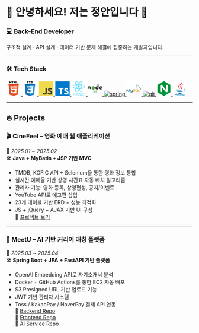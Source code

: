 # 🚀 안녕하세요! 저는 정안입니다 👋
### 💻 Back-End Developer  
구조적 설계 · API 설계 · 데이터 기반 문제 해결에 집중하는 개발자입니다.

---

### 🛠️ Tech Stack

<p align="left">
  <a href="https://developer.mozilla.org/en-US/docs/Web/HTML" target="_blank" rel="noreferrer">
    <img src="https://raw.githubusercontent.com/devicons/devicon/master/icons/html5/html5-original-wordmark.svg" alt="html5" width="40" height="40"/>
  </a>
  <a href="https://www.w3schools.com/css/" target="_blank" rel="noreferrer">
    <img src="https://raw.githubusercontent.com/devicons/devicon/master/icons/css3/css3-original-wordmark.svg" alt="css3" width="40" height="40"/>
  </a>
  <a href="https://developer.mozilla.org/en-US/docs/Web/JavaScript" target="_blank" rel="noreferrer">
    <img src="https://raw.githubusercontent.com/devicons/devicon/master/icons/javascript/javascript-original.svg" alt="javascript" width="40" height="40"/>
  </a>
  <a href="https://www.typescriptlang.org/" target="_blank" rel="noreferrer">
    <img src="https://raw.githubusercontent.com/devicons/devicon/master/icons/typescript/typescript-original.svg" alt="typescript" width="40" height="40"/>
  </a>
  <a href="https://reactjs.org/" target="_blank" rel="noreferrer">
    <img src="https://raw.githubusercontent.com/devicons/devicon/master/icons/react/react-original-wordmark.svg" alt="react" width="40" height="40"/>
  </a>
  <a href="https://nodejs.org/" target="_blank" rel="noreferrer">
    <img src="https://raw.githubusercontent.com/devicons/devicon/master/icons/nodejs/nodejs-original-wordmark.svg" alt="nodejs" width="40" height="40"/>
  </a>
  <a href="https://spring.io/" target="_blank" rel="noreferrer">
    <img src="https://www.vectorlogo.zone/logos/springio/springio-icon.svg" alt="spring" width="40" height="40"/>
  </a>
  <a href="https://www.mysql.com/" target="_blank" rel="noreferrer">
    <img src="https://raw.githubusercontent.com/devicons/devicon/master/icons/mysql/mysql-original-wordmark.svg" alt="mysql" width="40" height="40"/>
  </a>
  <a href="https://git-scm.com/" target="_blank" rel="noreferrer">
    <img src="https://www.vectorlogo.zone/logos/git-scm/git-scm-icon.svg" alt="git" width="40" height="40"/>
  </a>
  <a href="https://nginx.org/" target="_blank" rel="noreferrer">
    <img src="https://raw.githubusercontent.com/devicons/devicon/master/icons/nginx/nginx-original.svg" alt="nginx" width="40" height="40"/>
  </a>
  <a href="https://www.java.com/" target="_blank" rel="noreferrer">
    <img src="https://raw.githubusercontent.com/devicons/devicon/master/icons/java/java-original.svg" alt="java" width="40" height="40"/>
  </a>
</p>

---

## 🔥 Projects

### 🎬 CineFeel – 영화 예매 웹 애플리케이션  
📆 *2025.01 ~ 2025.02*  
🛠 **Java + MyBatis + JSP 기반 MVC**  

- TMDB, KOFIC API + Selenium을 통한 영화 정보 통합  
- 실시간 예매율 기반 상영 시간표 자동 배치 알고리즘  
- 관리자 기능: 영화 등록, 상영편성, 공지/이벤트  
- YouTube API로 예고편 삽입  
- 23개 테이블 기반 ERD + 성능 최적화  
- JS + jQuery + AJAX 기반 UI 구성  
🔗 [프로젝트 보기](https://github.com/dpdlcl01/CinemaProject)

---

### 💼 MeetU – AI 기반 커리어 매칭 플랫폼  
📆 *2025.03 ~ 2025.04*  
🛠 **Spring Boot + JPA + FastAPI 기반 플랫폼**

- OpenAI Embedding API로 자기소개서 분석  
- Docker + GitHub Actions를 통한 EC2 자동 배포  
- S3 Presigned URL 기반 업로드 기능  
- JWT 기반 관리자 시스템  
- Toss / KakaoPay / NaverPay 결제 API 연동  
🔗 [Backend Repo](https://github.com/dpdlcl01/meet-u-career-backend)  
🔗 [Frontend Repo](https://github.com/dpdlcl01/meet-u-career-frontend)  
🔗 [AI Service Repo](https://github.com/dpdlcl01/meet-u-career-ai)
